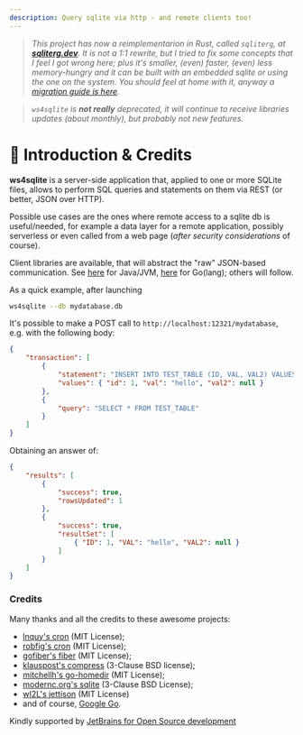 ```yaml
---
description: Query sqlite via http - and remote clients too!
---
```


> *This project has now a reimplementarion in Rust, called `sqliterg`, at [**sqliterg.dev**](https://docs.sqliterg.dev). It is not a 1:1 rewrite, but I tried to fix some concepts that I feel I got wrong here; plus it's smaller, (even) faster, (even) less memory-hungry and it can be built with an embedded sqlite or using the one on the system. You should feel at home with it, anyway a [migration guide is here](https://docs.sqliterg.dev/features/migrating-from-ws4sqlite).*

> *`ws4sqlite` is **not really** deprecated, it will continue to receive libraries updates (about monthly), but probably not new features.*

# 🌱 Introduction & Credits

**ws4sqlite** is a server-side application that, applied to one or more SQLite files, allows to perform SQL queries and statements on them via REST (or better, JSON over HTTP).

Possible use cases are the ones where remote access to a sqlite db is useful/needed, for example a data layer for a remote application, possibly serverless or even called from a web page (_after security considerations_ of course).

Client libraries are available, that will abstract the "raw" JSON-based communication. See [here](https://github.com/proofrock/ws4sqlite-client-jvm) for Java/JVM, [here](https://github.com/proofrock/ws4sqlite-client-go) for Go(lang); others will follow.

As a quick example, after launching

```bash
ws4sqlite --db mydatabase.db
```

It's possible to make a POST call to `http://localhost:12321/mydatabase`, e.g. with the following body:

```json
{
    "transaction": [
        {
            "statement": "INSERT INTO TEST_TABLE (ID, VAL, VAL2) VALUES (:id, :val, :val2)",
            "values": { "id": 1, "val": "hello", "val2": null }
        },
        {
            "query": "SELECT * FROM TEST_TABLE"
        }
    ]
}
```

Obtaining an answer of:

```json
{
    "results": [
        {
            "success": true,
            "rowsUpdated": 1
        },
        {
            "success": true,
            "resultSet": [
                { "ID": 1, "VAL": "hello", "VAL2": null }
            ]
        }
    ]
}
```

### Credits

Many thanks and all the credits to these awesome projects:

* [lnquy's cron](https://github.com/lnquy/cron) (MIT License);
* [robfig's cron](https://github.com/robfig/cron) (MIT License);
* [gofiber's fiber](https://github.com/gofiber/fiber) (MIT License);
* [klauspost's compress](https://github.com/klauspost/compress) (3-Clause BSD license);
* [mitchellh's go-homedir](https://github.com/mitchellh/go-homedir) (MIT License);
* [modernc.org's sqlite](https://gitlab.com/cznic/sqlite) (3-Clause BSD License);
* [wI2L's jettison](https://github.com/wI2L/jettison) (MIT License)
* and of course, [Google Go](https://go.dev).

Kindly supported by [JetBrains for Open Source development](https://jb.gg/OpenSourceSupport)
